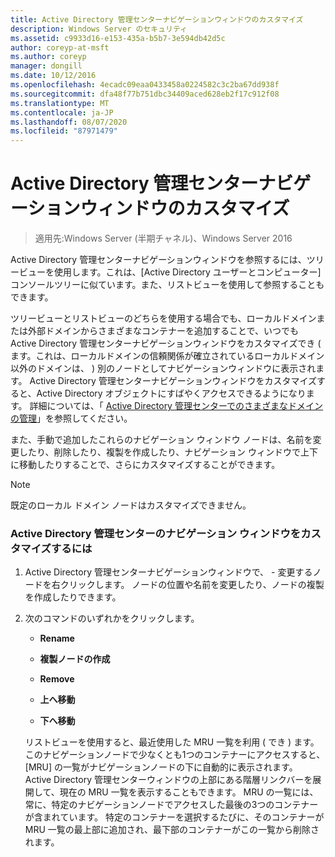 ```yaml
---
title: Active Directory 管理センターナビゲーションウィンドウのカスタマイズ
description: Windows Server のセキュリティ
ms.assetid: c9933d16-e153-435a-b5b7-3e594db42d5c
author: coreyp-at-msft
ms.author: coreyp
manager: dongill
ms.date: 10/12/2016
ms.openlocfilehash: 4ecadc09eaa0433458a0224582c3c2ba67dd938f
ms.sourcegitcommit: dfa48f77b751dbc34409aced628eb2f17c912f08
ms.translationtype: MT
ms.contentlocale: ja-JP
ms.lasthandoff: 08/07/2020
ms.locfileid: "87971479"
---
```

# <a name="customize-the-active-directory-administrative-center-navigation-pane"></a>Active Directory 管理センターナビゲーションウィンドウのカスタマイズ

>適用先:Windows Server (半期チャネル)、Windows Server 2016

  Active Directory 管理センターナビゲーションウィンドウを参照するには、ツリービューを使用します。これは、[Active Directory ユーザーとコンピューター] コンソールツリーに似ています。また、リストビューを使用して参照することもできます。

 ツリービューとリストビューのどちらを使用する場合でも、ローカルドメインまたは外部ドメインからさまざまなコンテナーを追加することで、いつでも Active Directory 管理センターナビゲーションウィンドウをカスタマイズでき \( ます。これは、ローカルドメインの信頼関係が確立されているローカルドメイン以外のドメインは、 \) 別のノードとしてナビゲーションウィンドウに表示されます。 Active Directory 管理センターナビゲーションウィンドウをカスタマイズすると、Active Directory オブジェクトにすばやくアクセスできるようになります。 詳細については、「 [Active Directory 管理センターでのさまざまなドメインの管理](manage-different-domains-in-active-directory-administrative-center.md)」を参照してください。

 また、手動で追加したこれらのナビゲーション ウィンドウ ノードは、名前を変更したり、削除したり、複製を作成したり、ナビゲーション ウィンドウで上下に移動したりすることで、さらにカスタマイズすることができます。

> [!NOTE]
>  既定のローカル ドメイン ノードはカスタマイズできません。

### <a name="to-customize-the-active-directory-administrative-center-navigation-pane"></a>Active Directory 管理センターのナビゲーション ウィンドウをカスタマイズするには

1. Active Directory 管理センターナビゲーションウィンドウで、 \- 変更するノードを右クリックします。 ノードの位置や名前を変更したり、ノードの複製を作成したりできます。

2. 次のコマンドのいずれかをクリックします。

   -   **Rename**

   -   **複製ノードの作成**

   -   **Remove**

   -   **上へ移動**

   -   **下へ移動**

   リストビューを使用すると、最近使用した MRU 一覧を利用 \( でき \) ます。 このナビゲーションノードで少なくとも1つのコンテナーにアクセスすると、[MRU] の一覧がナビゲーションノードの下に自動的に表示されます。 Active Directory 管理センターウィンドウの上部にある階層リンクバーを展開して、現在の MRU 一覧を表示することもできます。 MRU の一覧には、常に、特定のナビゲーションノードでアクセスした最後の3つのコンテナーが含まれています。 特定のコンテナーを選択するたびに、そのコンテナーが MRU 一覧の最上部に追加され、最下部のコンテナーがこの一覧から削除されます。




